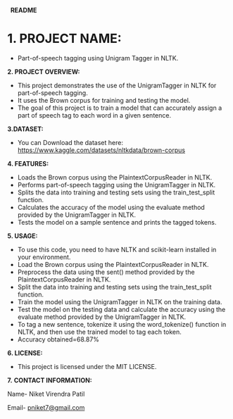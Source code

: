 ﻿` `**README**

# **1. PROJECT NAME:**
- Part-of-speech tagging using Unigram Tagger in NLTK.

**2. PROJECT OVERVIEW:**

- This project demonstrates the use of the UnigramTagger in NLTK for part-of-speech tagging.
- It uses the Brown corpus for training and testing the model.
- The goal of this project is to train a model that can accurately assign a part of speech tag to each word in a given sentence.

**3.DATASET:**
- You can Download the dataset here: https://www.kaggle.com/datasets/nltkdata/brown-corpus

**4. FEATURES:**

- Loads the Brown corpus using the PlaintextCorpusReader in NLTK.
- Performs part-of-speech tagging using the UnigramTagger in NLTK.
- Splits the data into training and testing sets using the train\_test\_split function.
- Calculates the accuracy of the model using the evaluate method provided by the UnigramTagger in NLTK.
- Tests the model on a sample sentence and prints the tagged tokens.

**5. USAGE:**

- To use this code, you need to have NLTK and scikit-learn installed in your environment.
- Load the Brown corpus using the PlaintextCorpusReader in NLTK.
- Preprocess the data using the sent() method provided by the PlaintextCorpusReader in NLTK.
- Split the data into training and testing sets using the train\_test\_split function.
- Train the model using the UnigramTagger in NLTK on the training data.
- Test the model on the testing data and calculate the accuracy using the evaluate method provided by the UnigramTagger in NLTK.
- To tag a new sentence, tokenize it using the word\_tokenize() function in NLTK, and then use the trained model to tag each token.
- Accuracy obtained=68.87%

**6. LICENSE:**

- This project is licensed under the MIT LICENSE.

**7.** **CONTACT INFORMATION:**

Name- Niket Virendra Patil

Email- pniket7@gmail.com



